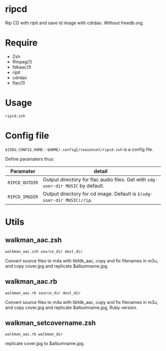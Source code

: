 # ripcd

Rip CD with ripit and save id image with cdrdao. Without freedb.org.

# Require

* Zsh
* ffmpeg(1)
* fdkaac(1)
* ripit
* cdrdao
* flac(1)

# Usage

```
ripcd.zsh
```

# Config file

`${XDG_CONFIG_HOME:-$HOME/.config}/reasonset/ripcd.zsh` is a config file.

Define paramaters thus:

|Paramater|detail|
|-------|--------------------------|
|`RIPCD_OUTDIR`|Output directory for flac audio files. Get with `xdg-user-dir MUSIC` by default.|
|`RIPCD_IMGDIR`|Output directory for cd image. Default is `$(xdg-user-dir MUSIC)/rip`.|

# Utils

## walkman_aac.zsh

```
walkman_aac.zsh source_dir dest_dir
```

Convert source files to m4a with libfdk_aac, copy and fix filenames in m3u, and copy cover.jpg and replicate $albumname.jpg.

## walkman_aac.rb

```
walkman_aac.rb source_dir dest_dir
```

Convert source files to m4a with libfdk_aac, copy and fix filenames in m3u, and copy cover.jpg and replicate $albumname.jpg, Ruby version.

## walkman_setcovername.zsh

```
walkman_aac.rb walkman_dir
```

replicate cover.jpg to $albumname.jpg.
